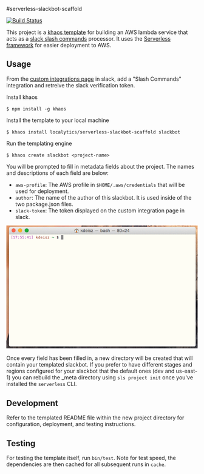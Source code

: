 #serverless-slackbot-scaffold

[![Build Status](https://travis-ci.org/localytics/serverless-slackbot-scaffold.svg?branch=master)](https://travis-ci.org/localytics/serverless-slackbot-scaffold)

This project is a [khaos template](https://github.com/segmentio/khaos) for building an AWS lambda service that acts as a [slack slash commands](https://api.slack.com/slash-commands) processor. It uses the [Serverless framework](https://github.com/serverless/serverless) for easier deployment to AWS.

## Usage

From the [custom integrations page](<https://slack.com/apps/manage/custom-integrations>) in slack, add a "Slash Commands" integration and retreive the slack verification token.

Install khaos

    $ npm install -g khaos

Install the template to your local machine

    $ khaos install localytics/serverless-slackbot-scaffold slackbot

Run the templating engine

    $ khaos create slackbot <project-name>

You will be prompted to fill in metadata fields about the project. The names and descriptions of each field are below:

* `aws-profile`: The AWS profile in `$HOME/.aws/credentials` that will be used for deployment.
* `author`: The name of the author of this slackbot. It is used inside of the two package.json files.
* `slack-token`: The token displayed on the custom integration page in slack.

![Khaos usage](extras/khaos-usage.gif)

Once every field has been filled in, a new directory will be created that will contain your templated slackbot. If you prefer to have different stages and regions configured for your slackbot that the default ones (dev and us-east-1) you can rebuild the _meta directory using `sls project init` once you've installed the `serverless` CLI.

## Development

Refer to the templated README file within the new project directory for configuration, deployment, and testing instructions.

## Testing

For testing the template itself, run `bin/test`. Note for test speed, the dependencies are then cached for all subsequent runs in `cache`.
